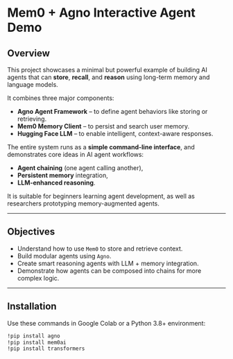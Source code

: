 # Mem0 + Agno Interactive Agent Demo

## Overview

This project showcases a minimal but powerful example of building AI agents that can **store**, **recall**, and **reason** using long-term memory and language models.

It combines three major components:
- **Agno Agent Framework** – to define agent behaviors like storing or retrieving.
- **Mem0 Memory Client** – to persist and search user memory.
- **Hugging Face LLM** – to enable intelligent, context-aware responses.

The entire system runs as a **simple command-line interface**, and demonstrates core ideas in AI agent workflows:
- **Agent chaining** (one agent calling another),
- **Persistent memory** integration,
- **LLM-enhanced reasoning**.

It is suitable for beginners learning agent development, as well as researchers prototyping memory-augmented agents.

---

## Objectives

- Understand how to use `Mem0` to store and retrieve context.
- Build modular agents using `Agno`.
- Create smart reasoning agents with LLM + memory integration.
- Demonstrate how agents can be composed into chains for more complex logic.

---

## Installation

Use these commands in Google Colab or a Python 3.8+ environment:

```bash
!pip install agno
!pip install mem0ai
!pip install transformers
